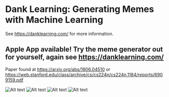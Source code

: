 # Dank Learning: Generating Memes with Machine Learning
See https://danklearning.com/ for more information.
## Apple App available! Try the meme generator out for yourself, again see https://danklearning.com/
Paper found at https://arxiv.org/abs/1806.04510 or https://web.stanford.edu/class/archive/cs/cs224n/cs224n.1184/reports/6909159.pdf


![Alt text](Picture1.png?raw=true "Title")
![Alt text](Picture2.png?raw=true "Title")
![Alt text](Picture3.png?raw=true "Title")
![Alt text](Picture4.png?raw=true "Title")
